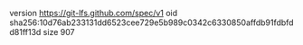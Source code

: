 version https://git-lfs.github.com/spec/v1
oid sha256:10d76ab233131dd6523cee729e5b989c0342c6330850affdb91fdbfdd81ff13d
size 907

